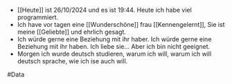 - [[Heute]] ist 26/10/2024 und es ist 19:44. Heute ich habe viel programmiert.
- Ich have vor tagen eine [[Wunderschöne]] frau [[Kennengelernt]], Sie ist meine [[Geliebte]] und ehrlich gesagt. 
- Ich würde gerne eine Beziehung mit ihr haber. Ich würde gerne eine Beziehung mit ihr haben. Ich liebe sie... Aber ich bin nicht geeignet.
- Morgen ich wurde deutsch studieren, warum ich will, warum ich will deutsch sprache, wie ich ise auch will.

#Data